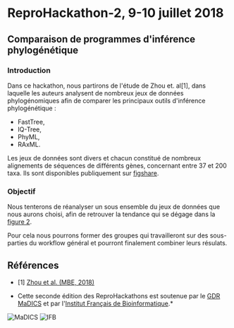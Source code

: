 # ReproHackathon-2, 9-10 juillet 2018

## Comparaison de programmes d'inférence phylogénétique 

### Introduction

Dans ce hackathon, nous partirons de l'étude de Zhou et. al[1], dans laquelle les auteurs analysent de nombreux jeux de données phylogénomiques afin de comparer les principaux outils d'inférence phylogénétique :

- FastTree,
- IQ-Tree,
- PhyML,
- RAxML.

Les jeux de données sont divers et chacun constitué de nombreux alignements de séquences de différents gènes, concernant entre 37 et 200 taxa. Ils sont disponibles publiquement sur [figshare](https://figshare.com/projects/Evaluating_fast_maximum_likelihood-based_phylogenetic_programs_using_empirical_phylogenomic_data_sets/22040).

### Objectif

Nous tenterons de réanalyser un sous ensemble du jeux de données que nous aurons choisi, afin de retrouver la tendance qui se dégage dans la [figure 2](https://academic.oup.com/view-large/figure/113627370/msx302f2.png).

Pour cela nous pourrons former des groupes qui travailleront sur des sous-parties du workflow général et pourront finalement combiner leurs résulats. 

## Références
* [1] [Zhou et al. (MBE, 2018)](https://www.ncbi.nlm.nih.gov/pubmed/29177474)

* Cette seconde édition des ReproHackathons est soutenue par le [GDR MaDICS](https://www.madics.fr) et par l'[Institut Français de Bioinformatique](http://www.france-bioinformatique.fr).*

![MaDICS](https://ifb-elixirfr.github.io/ReproHackathon/logo-madics.png) ![IFB](https://ifb-elixirfr.github.io/ReproHackathon/logo-ifb.png)
